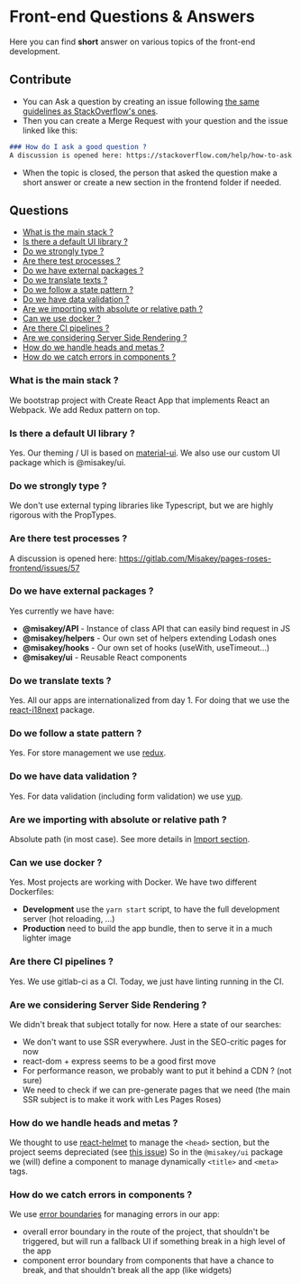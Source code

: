 # Front-end Questions & Answers
Here you can find **short** answer on various topics of the front-end development.

## Contribute
* You can Ask a question by creating an issue following
[the same guidelines as StackOverflow's ones](https://stackoverflow.com/help/how-to-ask).
* Then you can create a Merge Request with your question and the issue linked like this:

```markdown
### How do I ask a good question ?
A discussion is opened here: https://stackoverflow.com/help/how-to-ask
```
* When the topic is closed, the person that asked the question make a short answer
or create a new section in the frontend folder if needed.

## Questions

* [What is the main stack ?](#what-is-the-main-stack-)
* [Is there a default UI library ?](#is-there-a-default-ui-library-)
* [Do we strongly type ?](#do-we-strongly-type-)
* [Are there test processes ?](#are-there-test-processes-)
* [Do we have external packages ?](#do-we-have-external-packages-)
* [Do we translate texts ?](#do-we-translate-texts-)
* [Do we follow a state pattern ?](#do-we-follow-a-state-pattern-)
* [Do we have data validation ?](#do-we-have-data-validation-)
* [Are we importing with absolute or relative path ?](#are-we-importing-with-absolute-or-relative-path-)
* [Can we use docker ?](#can-we-use-docker-)
* [Are there CI pipelines ?](#are-there-ci-pipelines-)
* [Are we considering Server Side Rendering ?](#are-we-considering-server-side-rendering-)
* [How do we handle heads and metas ?](#how-do-we-handle-heads-and-metas-)
* [How do we catch errors in components ?](#how-do-we-catch-errors-in-components-)

### What is the main stack ?
We bootstrap project with Create React App that implements React an Webpack.
We add Redux pattern on top.

### Is there a default UI library ?
Yes. Our theming / UI is based on [material-ui](https://material-ui.com/).
We also use our custom UI package which is @misakey/ui.

### Do we strongly type ?
We don't use external typing libraries like Typescript,
but we are highly rigorous with the PropTypes.

### Are there test processes ?
A discussion is opened here: https://gitlab.com/Misakey/pages-roses-frontend/issues/57

### Do we have external packages ?
Yes currently we have have:
- **@misakey/API** - Instance of class API that can easily bind request in JS
- **@misakey/helpers** - Our own set of helpers extending Lodash ones
- **@misakey/hooks** - Our own set of hooks (useWith, useTimeout...)
- **@misakey/ui** - Reusable React components

### Do we translate texts ?
Yes. All our apps are internationalized from day 1.
For doing that we use the [react-i18next](https://react.i18next.com) package.

### Do we follow a state pattern ?
Yes. For store management we use [redux](https://redux.js.org/).

### Do we have data validation ?
Yes. For data validation (including form validation) we use [yup](https://github.com/jquense/yup).

### Are we importing with absolute or relative path ?
Absolute path (in most case).
See more details in [Import section](react.md#import).

### Can we use docker ?
Yes. Most projects are working with Docker.
We have two different Dockerfiles:
- **Development** use the `yarn start` script, to have the full development server (hot reloading, ...)
- **Production** need to build the app bundle, then to serve it in a much lighter image

### Are there CI pipelines ?
Yes. We use gitlab-ci as a CI. Today, we just have linting running in the CI. 

### Are we considering Server Side Rendering ?
We didn't break that subject totally for now. Here a state of our searches:

* We don't want to use SSR everywhere. Just in the SEO-critic pages for now
* react-dom + express seems to be a good first move
* For performance reason, we probably want to put it behind a CDN ? (not sure)
* We need to check if we can pre-generate pages that we need (the main SSR subject is to make it work with Les Pages Roses)

### How do we handle heads and metas ?
We thought to use [react-helmet](https://github.com/nfl/react-helmet) to manage the `<head>` section, but the project seems depreciated (see [this issue](https://github.com/nfl/react-helmet/issues/451))
So in the `@misakey/ui` package we (will) define a component to manage dynamically `<title>` and `<meta>` tags.

### How do we catch errors in components ?
We use [error boundaries](https://reactjs.org/docs/error-boundaries.html) for managing errors in our app: 
- overall error boundary in the route of the project, that shouldn't be triggered, but will run a fallback UI if something break in a high level of the app
- component error boundary from components that have a chance to break, and that shouldn't break all the app (like widgets)
